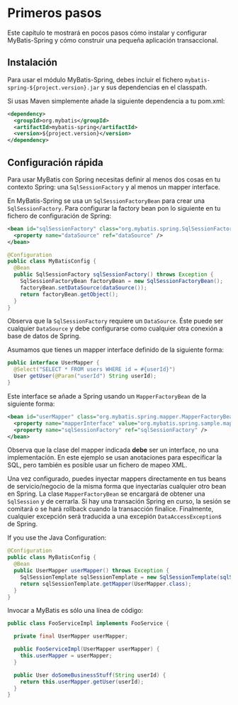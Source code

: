 <a name="Primeros_pasos"></a>
# Primeros pasos

Este capítulo te mostrará en pocos pasos cómo instalar y configurar MyBatis-Spring y cómo construir
una pequeña aplicación transaccional.

## Instalación

Para usar el módulo MyBatis-Spring, debes incluir el fichero `mybatis-spring-${project.version}.jar` y sus dependencias en el classpath.

Si usas Maven simplemente añade la siguiente dependencia a tu pom.xml:

```xml
<dependency>
  <groupId>org.mybatis</groupId>
  <artifactId>mybatis-spring</artifactId>
  <version>${project.version}</version>
</dependency>
```

## Configuración rápida

Para usar MyBatis con Spring necesitas definir al menos dos cosas en tu contexto Spring: una `SqlSessionFactory` y al menos un mapper interface.

En MyBatis-Spring se usa un `SqlSessionFactoryBean` para crear una `SqlSessionFactory`. Para configurar la factory bean pon lo siguiente en tu fichero de configuración de Spring:

```xml
<bean id="sqlSessionFactory" class="org.mybatis.spring.SqlSessionFactoryBean">
  <property name="dataSource" ref="dataSource" />
</bean>
```

```java
@Configuration
public class MyBatisConfig {
  @Bean
  public SqlSessionFactory sqlSessionFactory() throws Exception {
    SqlSessionFactoryBean factoryBean = new SqlSessionFactoryBean();
    factoryBean.setDataSource(dataSource());
    return factoryBean.getObject();
  }
}
```

Observa que la `SqlSessionFactory` requiere un `DataSource`. Éste puede ser cualquier `DataSource` y debe configurarse como cualquier otra conexión a base de datos de Spring.

Asumamos que tienes un mapper interface definido de la siguiente forma:

```java
public interface UserMapper {
  @Select("SELECT * FROM users WHERE id = #{userId}")
  User getUser(@Param("userId") String userId);
}
```

Este interface se añade a Spring usando un `MapperFactoryBean` de la siguiente forma:

```xml
<bean id="userMapper" class="org.mybatis.spring.mapper.MapperFactoryBean">
  <property name="mapperInterface" value="org.mybatis.spring.sample.mapper.UserMapper" />
  <property name="sqlSessionFactory" ref="sqlSessionFactory" />
</bean>
```

Observa que la clase del mapper indicada **debe** ser un interface, no una implementación. En este ejemplo se usan anotaciones para especificar la SQL, pero también es posible usar un fichero de mapeo XML.

Una vez configurado, puedes inyectar mappers directamente en tus beans de servicio/negocio de la misma forma que inyectarías cualquier otro bean en Spring.
La clase `MapperFactoryBean` se encargará de obtener una `SqlSession` y de cerrarla. Si hay una transación Spring en curso, la sesión se comitará o se hará rollback cuando la transacción finalice.
Finalmente, cualquier excepción será traducida a una excepión `DataAccessException`s de Spring.

If you use the Java Configuration:

```java
@Configuration
public class MyBatisConfig {
  @Bean
  public UserMapper userMapper() throws Exception {
    SqlSessionTemplate sqlSessionTemplate = new SqlSessionTemplate(sqlSessionFactory());
    return sqlSessionTemplate.getMapper(UserMapper.class);
  }
}
```

Invocar a MyBatis es sólo una línea de código:

```java
public class FooServiceImpl implements FooService {

  private final UserMapper userMapper;

  public FooServiceImpl(UserMapper userMapper) {
    this.userMapper = userMapper;
  }

  public User doSomeBusinessStuff(String userId) {
    return this.userMapper.getUser(userId);
  }
}
```
